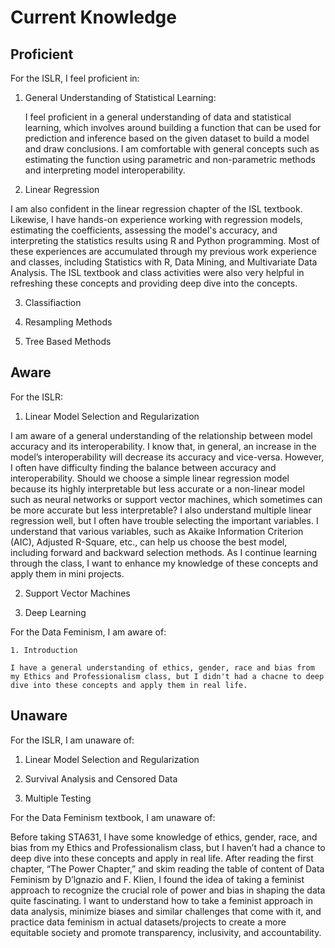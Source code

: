 # Current Knowledge

## Proficient

For the ISLR, I feel proficient in:

1. General Understanding of Statistical Learning:

    I feel proficient in a general understanding of data and statistical learning, which involves around building a function that can be used for prediction and inference based on the given dataset to build a model and draw conclusions. I am comfortable with general concepts such as estimating the function using parametric and non-parametric methods and interpreting model interoperability.

2. Linear Regression

I am also confident in the linear regression chapter of the ISL textbook. Likewise, I have hands-on experience working with regression models, estimating the coefficients, assessing the model's accuracy, and interpreting the statistics results using R and Python programming. Most of these experiences are accumulated through my previous work experience and classes, including Statistics with R, Data Mining, and Multivariate Data Analysis. The ISL textbook and class activities were also very helpful in refreshing these concepts and providing deep dive into the concepts.

3. Classifiaction

4. Resampling Methods

4. Tree Based Methods


## Aware

For the ISLR:

1. Linear Model Selection and Regularization

I am aware of a general understanding of the relationship between model accuracy and its interoperability. I know that, in general, an increase in the model’s interoperability will decrease its accuracy and vice-versa. However, I often have difficulty finding the balance between accuracy and interoperability. Should we choose a simple linear regression model because its highly interpretable but less accurate or a non-linear model such as neural networks or support vector machines, which sometimes can be more accurate but less interpretable? I also understand multiple linear regression well, but I often have trouble selecting the important variables. I understand that various variables, such as Akaike Information Criterion (AIC), Adjusted R-Square, etc., can help us choose the best model, including forward and backward selection methods. As I continue learning through the class, I want to enhance my knowledge of these concepts and apply them in mini projects.

2. Support Vector Machines

3. Deep Learning

For the Data Feminism, I am aware of:

    1. Introduction

    I have a general understanding of ethics, gender, race and bias from my Ethics and Professionalism class, but I didn't had a chacne to deep dive into these concepts and apply them in real life.


## Unaware

For the ISLR, I am unaware of:

1. Linear Model Selection and Regularization

2. Survival Analysis and Censored Data

3. Multiple Testing

For the Data Feminism textbook, I am unaware of:

Before taking STA631, I have some knowledge of ethics, gender, race, and bias from my Ethics and Professionalism class, but I haven’t had a chance to deep dive into these concepts and apply in real life. After reading the first chapter, “The Power Chapter,” and skim reading the table of content of Data Feminism by D’lgnazio and F. Klien, I found the idea of taking a feminist approach to recognize the crucial role of power and bias in shaping the data quite fascinating. I want to understand how to take a feminist approach in data analysis, minimize biases and similar challenges that come with it, and practice data feminism in actual datasets/projects to create a more equitable society and promote transparency, inclusivity, and accountability.
